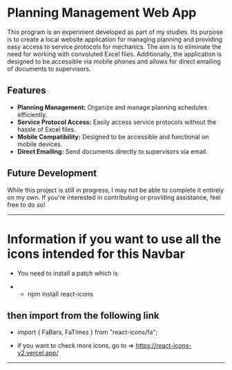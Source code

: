 # Planning Management Web App

This program is an experiment developed as part of my studies. Its purpose is to create a local website application for managing planning and providing easy access to service protocols for mechanics. The aim is to eliminate the need for working with convoluted Excel files. Additionally, the application is designed to be accessible via mobile phones and allows for direct emailing of documents to supervisors.

## Features

- **Planning Management:** Organize and manage planning schedules efficiently.
- **Service Protocol Access:** Easily access service protocols without the hassle of Excel files.
- **Mobile Compatibility:** Designed to be accessible and functional on mobile devices.
- **Direct Emailing:** Send documents directly to supervisors via email.

## Future Development

While this project is still in progress, I may not be able to complete it entirely on my own. If you're interested in contributing or providing assistance, feel free to do so!


************************************************************************************************************


# Information if you want to use all the icons intended for this Navbar
* You need to install a patch which is

- * npm install react-icons

## then import from the following link
* import { FaBars, FaTimes } from "react-icons/fa";



- if you want to check more icons, go to =>
https://react-icons-v2.vercel.app/

**********************************************************************************
